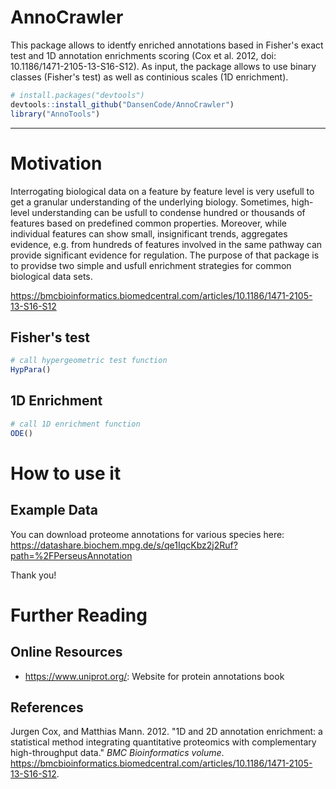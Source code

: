 # AnnoCrawler

This package allows to identfy enriched annotations based in Fisher's exact test and 1D annotation enrichments scoring (Cox et al. 2012, doi: 10.1186/1471-2105-13-S16-S12). As input, the package allows to use binary classes (Fisher's test) as well as continious scales (1D enrichment).

``` r
# install.packages("devtools")
devtools::install_github("DansenCode/AnnoCrawler")
library("AnnoTools")
```

-----

# Motivation

Interrogating biological data on a feature by feature level is very usefull to get a granular understanding of the underlying biology. Sometimes, high-level understanding can be usfull to condense hundred or thousands of features based on predefined common properties. Moreover, while individual features can show small, insignificant trends, aggregates evidence, e.g. from hundreds of features involved in the same pathway can provide significant evidence for regulation. The purpose of that package is to providse two simple and usfull enrichment strategies for common biological data sets.

<https://bmcbioinformatics.biomedcentral.com/articles/10.1186/1471-2105-13-S16-S12>

## Fisher's test
``` r
# call hypergeometric test function
HypPara()
```

## 1D Enrichment
``` r
# call 1D enrichment function
ODE()
```

# How to use it

## Example Data
You can download proteome annotations for various species here: <https://datashare.biochem.mpg.de/s/qe1IqcKbz2j2Ruf?path=%2FPerseusAnnotation>



Thank you!
# Further Reading

## Online Resources

  - <https://www.uniprot.org/>: Website for protein annotations
    book

## References

<div id="refs" class="references">

<div id="ref-cox_rmarkdown:_2012">

Jurgen Cox, and Matthias Mann. 2012. "1D and 2D annotation enrichment: a statistical method integrating quantitative proteomics with complementary high-throughput data." *BMC Bioinformatics volume*.
<https://bmcbioinformatics.biomedcentral.com/articles/10.1186/1471-2105-13-S16-S12>.

</div>

